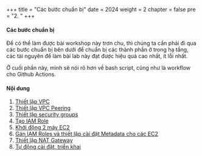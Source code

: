 +++
title = "Các bước chuẩn bị"
date = 2024
weight = 2
chapter = false
pre = "2. "
+++

#### Các bước chuẩn bị

Để có thể làm được bài workshop này trơn chu, thì chúng ta cần phải đi qua các bước chuẩn bị bên dưới để chuẩn bị các thành phần ở trong hạ tầng, các tài nguyên để làm bài lab này đạt được hiệu quả cao nhất, ít lỗi nhất.

Ở cuối phần này, mình sẽ nói rõ hơn về bash script, cũng như là workflow cho Github Actions.

#### Nội dung

1. [Thiết lập VPC](2-1-setup-vpc)
2. [Thiết lập VPC Peering](2-2-setup-vpc-peering)
3. [Thiết lập security groups](2-3-setup-security-groups)
4. [Tạo IAM Role](2-4-create-iam-role)
5. [Khởi động 2 máy EC2](2-5-launch-ec2-instances)
6. [Gán IAM Roles và thiết lập cài đặt Metadata cho các EC2](2-6-attach-iam-roles-and-configure-ec2-metadata)
7. [Thiết lập NAT Gateway](2-7-setup-nat-gateway)
8. [Tự động cài đặt, triển khai](2-8-auto-installation)
